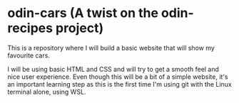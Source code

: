 # odin-cars (A twist on the odin-recipes project)
This is a repository where I will build a basic website that will show my favourite cars.

I will be using basic HTML and CSS and will try to get a smooth feel and nice user experience. Even though this will be a bit of a simple website, it's an important learning step as this is the first time I'm using git with the Linux terminal alone, using WSL.
